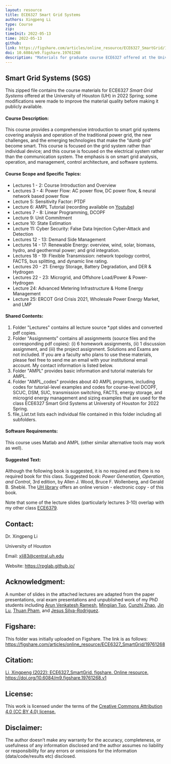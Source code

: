 ```yaml
---
layout: resource
title: ECE6327 Smart Grid Systems
authors: Xingpeng Li
type: Course
zip: 
timeInit: 2022-05-13
time: 2022-05-13
github:
link: https://figshare.com/articles/online_resource/ECE6327_SmartGrid/19761268
doi: 10.6084/m9.figshare.19761268
description: "Materials for graduate course ECE6327 offered at the University of Houston in 2022 Spring; some modifications were made to improve the material quality"
---
```



## Smart Grid Systems (SGS)
This zipped file contains the course materials for ECE6327 *Smart Grid Systems* offered at the University of Houston (UH) in 2022 Spring; some modifications were made to improve the material quality before making it publicly available. 


#### Course Description:
This course provides a comprehensive introduction to smart grid systems covering analysis and operation of the traditional power grid, the new challenges, and the emerging technologies that make the “dumb grid” become smart. This course is focused on the grid system rather than individual device; and this course is focused on the electrical system rather than the communication system. The emphasis is on smart grid analysis, operation, and management, control architecture, and software systems.


#### Course Scope and Specific Topics:
* Lectures 1 - 2:   Course Introduction and Overview
* Lectures 3 - 4:   Power Flow: AC power flow, DC power flow, & neural network based power flow
* Lecture 5:        Sensitivity Factor: PTDF
* Lecture 6:        AMPL Tutorial (recording available on <a class="off" target="_blank" href="https://www.youtube.com/watch?v=fQXqZeEAknM">Youtube</a>)
* Lectures 7 - 8:   Linear Programming, DCOPF
* Lecture 9:        Unit Commitment
* Lecture 10:       State Estimation
* Lecture 11:       Cyber Security: False Data Injection Cyber-Attack and Detection
* Lectures 12 - 13: Demand Side Management
* Lectures 14 - 17: Renewable Energy: overview, wind, solar, biomass, hydro, and geothermal power; and grid integration.
* Lectures 18 - 19: Flexible Transmission: network topology control, FACTS, bus splitting, and dynamic line rating.
* Lectures 20 - 21: Energy Storage, Battery Degradation, and DER & Hydrogen
* Lectures 22 - 23: Microgrid, and Offshore Load/Power & Power-Hydrogen
* Lecture 24:       Advanced Metering Infrastructure & Home Energy Management
* Lecture 25:       ERCOT Grid Crisis 2021, Wholesale Power Energy Market, and LMP


#### Shared Contents:
1. Folder "Lectures" contains all lecture source \*.ppt slides and converted pdf copies.
2. Folder "Assignments" contains all assignments (source files and the corresponding pdf copies): (i) 6 homework assignments, (ii) 1 discussion assignment, and (iii) the project assignment. Solutions and Exams are not included. If you are a faculty who plans to use these materials, please feel free to send me an email with your institutional email account. My contact information is listed below.
3. Folder "AMPL" provides basic information and tutorial materials for AMPL.
4. Folder "AMPL_codes" provides about 40 AMPL programs, including codes for tutorial-level examples and codes for course-level DCOPF, SCUC, DSM, SUC, transmission switching, FACTS, energy storage, and microgrid energy management and sizing examples that are used for the class ECE6327 Smart Grid Systems at University of Houston for 2022 Spring.
5. file_List.txt lists each individual file contained in this folder including all subfolders.


#### Software Requirements:
This course uses Matlab and AMPL (other similar alternative tools may work as well).


#### Suggested Text:
Although the following book is suggested, it is no required and there is no required book for this class. Suggested book: *Power Generation, Operation, and Control*, 3rd edition, by Allen J. Wood, Bruce F. Wollenberg, and Gerald B. Sheblé. The <a class="" target="_blank" href="https://libraries.uh.edu/"> UH library</a> offers an online version - electronic copy - of this book. 

Note that some of the lecture slides (particularly lectures 3-10) overlap with my other class <a class="" target="_blank" href="/resources/ECE6379-PSOM/">ECE6379</a>.


## Contact:
Dr. Xingpeng Li

University of Houston

Email: xli83@central.uh.edu

Website: https://rpglab.github.io/


## Acknowledgment:
A number of slides in the attached lectures are adapted from the paper presentations, oral exam presentations and unpublished work of my PhD students including <a class="off" href="/people/Arun-Venkatesh-Ramesh/">Arun Venkatesh Ramesh</a>, <a class="off" href="/people/Mingjian-Tuo/">Mingjian Tuo</a>, <a class="off" href="/people/Cunzhi-Zhao/">Cunzhi Zhao</a>, <a class="off" href="/people/Jin-Lu/">Jin Lu</a>, <a class="off" href="/people/Thuan-Pham/">Thuan Pham</a>, and <a class="off" href="/people/Jesus-SilvaRodriguez/">Jesus Silva-Rodriguez</a>.


## Figshare:
This folder was initially uploaded on Figshare. The link is as follows:
<a class="off" href="https://figshare.com/articles/online_resource/ECE6327_SmartGrid/19761268"  target="_blank">https://figshare.com/articles/online_resource/ECE6327_SmartGrid/19761268</a>


## Citation:
<a class="off" href="https://doi.org/10.6084/m9.figshare.19761268.v1"  target="_blank">Li, Xingpeng (2022): ECE6327_SmartGrid. figshare. Online resource. https://doi.org/10.6084/m9.figshare.19761268.v1</a>


## License:
This work is licensed under the terms of the <a class="off" href="https://creativecommons.org/licenses/by/4.0/"  target="_blank">Creative Commons Attribution 4.0 (CC BY 4.0) license.</a>


## Disclaimer:
The author doesn’t make any warranty for the accuracy, completeness, or usefulness of any information disclosed and the author assumes no liability or responsibility for any errors or omissions for the information (data/code/results etc) disclosed.
